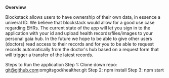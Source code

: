 **Overview**

Blockstack allows users to have ownership of their own data, in essence a univeral ID. We believe that blockstack would allow for a good use case regarding EHRs. The current state of the app will let you sign in to the application with your id and  upload health records/files/images to your personal gaia hub. In the future we hope to be able to give other users (doctors) read access to their records and for you to be able to request records automatically from the doctor's hub based on a request form that will trigger a transfer of the latest records.

Steps to Run the application
  Step 1: Clone down repo: git@github.com:omgitsgod/healther.git
  Step 2: npm install
  Step 3: npm start
